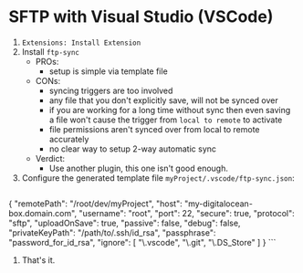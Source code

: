# SFTP with Visual Studio (VSCode)

1. `Extensions: Install Extension`
1. Install `ftp-sync`
    * PROs:
        * setup is simple via template file
    * CONs:
        * syncing triggers are too involved
        * any file that you don't explicitly save, will not be synced over
        * if you are working for a long time without sync  then even saving a file won't cause the trigger from `local to remote` to activate
        * file permissions aren't synced over from local to remote accurately
        * no clear way to setup 2-way automatic sync
    * Verdict:
        * Use another plugin, this one isn't good enough.
1. Configure the generated template file `myProject/.vscode/ftp-sync.json`:
    ```
{
    "remotePath": "/root/dev/myProject",
    "host": "my-digitalocean-box.domain.com",
    "username": "root",
    "port": 22,
    "secure": true,
    "protocol": "sftp",
    "uploadOnSave": true,
    "passive": false,
    "debug": false,
    "privateKeyPath": "/path/to/.ssh/id_rsa",
    "passphrase": "password_for_id_rsa",
    "ignore": [
        "\\.vscode",
        "\\.git",
        "\\.DS_Store"
    ]
}
    ```
1. That's it.